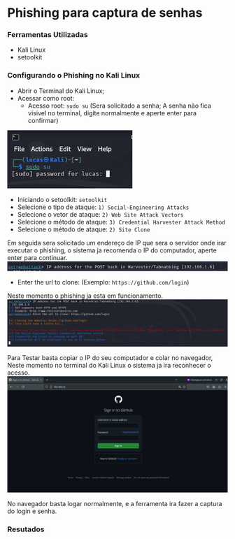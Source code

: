 # Phishing para captura de senhas

### Ferramentas Utilizadas

- Kali Linux
- setoolkit

### Configurando o Phishing no Kali Linux

- Abrir o Terminal do Kali Linux;
- Acessar como root:
  - Acesso root: ``` sudo su ``` (Sera solicitado a senha; A senha não fica visivel no terminal, digite normalmente e aperte enter   para confirmar)

![Alt text](./img1.png)
- Iniciando o setoolkit: ``` setoolkit ```
- Selecione o tipo de ataque: ``` 1) Social-Engineering Attacks ```
- Selecione o vetor de ataque: ``` 2) Web Site Attack Vectors ```
- Selecione o método de ataque: ``` 3) Credential Harvester Attack Method ```
- Selecione o método de ataque: ``` 2) Site Clone ```

Em seguida sera solicitado um endereço de IP que sera o servidor onde irar executar o phishing, o sistema ja recomenda o IP do computador, aperte enter para continuar.
![Alt text](./img2.png)

- Enter the url to clone: (Exemplo: ```https://github.com/login```)

Neste momento o phishing ja esta em funcionamento.
![Alt text](./img3.png)

Para Testar basta copiar o IP do seu computador e colar no navegador, Neste momento no terminal do Kali Linux o sistema ja ira reconhecer o acesso.
![Alt text](./img4.png)

No navegador basta logar normalmente, e a ferramenta ira fazer a captura do login e senha.


### Resutados
